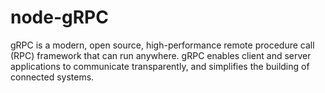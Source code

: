# node-gRPC
gRPC is a modern, open source, high-performance remote procedure call (RPC) framework that can run anywhere. gRPC enables client and server applications to communicate transparently, and simplifies the building of connected systems.
